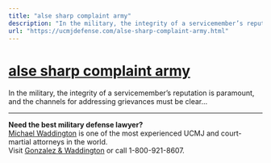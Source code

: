 ```yaml
---
title: "alse sharp complaint army"
description: "In the military, the integrity of a servicemember’s reputation is paramount, and the channels for addressing grievances must be clear..."
url: "https://ucmjdefense.com/alse-sharp-complaint-army.html"
---
```


# [alse sharp complaint army](https://ucmjdefense.com/alse-sharp-complaint-army.html)

In the military, the integrity of a servicemember’s reputation is paramount, and the channels for addressing grievances must be clear...

---

**Need the best military defense lawyer?**  
[Michael Waddington](https://ucmjdefense.com/attorneys/michael-stewart-waddington-partner.html) is one of the most experienced UCMJ and court-martial attorneys in the world.  
Visit [Gonzalez & Waddington](https://ucmjdefense.com) or call 1-800-921-8607.
